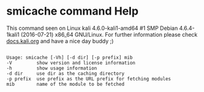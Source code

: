 # smicache command Help
 
 This command seen on Linux kali 4.6.0-kali1-amd64 #1 SMP Debian 4.6.4-1kali1 (2016-07-21) x86_64 GNU/Linux. For further information please check [docs.kali.org](docs.kali.org) and have a nice day buddy ;) 

~~~

Usage: smicache [-Vh] [-d dir] [-p prefix] mib
-V         show version and license information
-h         show usage information
-d dir     use dir as the caching directory
-p prefix  use prefix as the URL prefix for fetching modules
mib        name of the module to be fetched

~~~
